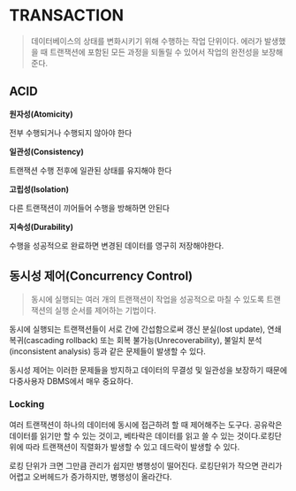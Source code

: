 # TRANSACTION

> 데이터베이스의 상태를 변화시키기 위해 수행하는 작업 단위이다. 에러가 발생했을 때 트랜잭션에 포함된 모든 과정을 되돌릴 수 있어서 작업의 완전성을 보장해준다. 

## ACID

**원자성(Atomicity)**

전부 수행되거나 수행되지 않아야 한다

**일관성(Consistency)** 

트랜잭션 수행 전후에 일관된 상태를 유지해야 한다 

**고립성(Isolation)** 

다른 트랜잭션이 끼어들어 수행을 방해하면 안된다

**지속성(Durability)** 

수행을 성공적으로 완료하면 변경된 데이터를 영구히 저장해야한다.



## 동시성 제어(Concurrency Control)

> 동시에 실행되는 여러 개의 트랜잭션이 작업을 성공적으로 마칠 수 있도록 트랜잭션의 실행 순서를 제어하는 기법이다.

동시에 실행되는 트랜잭션들이 서로 간에 간섭함으로써 갱신 분실(lost update), 연쇄 복귀(cascading rollback) 또는 회복 불가능(Unrecoverability), 불일치 분석(inconsistent analysis) 등과 같은 문제들이 발생할 수 있다.

동시성 제어는 이러한 문제들을 방지하고 데이터의 무결성 및 일관성을 보장하기 때문에 다중사용자 DBMS에서 매우 중요하다.

### Locking

여러 트랜잭션이 하나의 데이터에 동시에 접근하려 할 때 제어해주는 도구다. 공유락은 데이터를 읽기만 할 수 있는 것이고, 베타락은 데이터를 읽고 쓸 수 있는 것이다.로킹단위에 따라 트랜잭션이 직렬화가 발생할 수 있고 데드락이 발생할 수 있다.

로킹 단위가 크면 그만큼 관리가 쉽지만 병행성이 떨어진다. 로킹단위가 작으면 관리가 어렵고 오버헤드가 증가하지만, 병행성이 올라간다.

